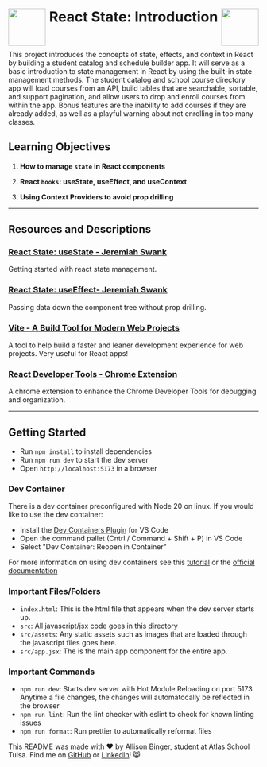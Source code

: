 <h1 align="center">
<img src="https://cdn4.iconfinder.com/data/icons/logos-3/600/React.js_logo-512.png" align="left" width="75">
React State: Introduction
<img src="https://cdn4.iconfinder.com/data/icons/logos-3/600/React.js_logo-512.png" align="right" width="75"></h1>

&nbsp;
&nbsp;
&nbsp;

This project introduces the concepts of state, effects, and context in React by building a student catalog and schedule builder app. It will serve as a basic introduction to state management in React by using the built-in state management methods. The student catalog and school course directory app will load courses from an API, build tables that are searchable, sortable, and support pagination, and allow users to drop and enroll courses from within the app. Bonus features are the inability to add courses if they are already added, as well as a playful warning about not enrolling in too many classes. 

## Learning Objectives

1. **How to manage `state` in React components**

2. **React `hooks`: useState, useEffect, and useContext**

3. **Using Context Providers to avoid prop drilling**

---

## Resources and Descriptions


### [React State: useState - Jeremiah Swank](https://atlas-jswank.github.io/blog/react-state/)
Getting started with react state management.

### [React State: useEffect- Jeremiah Swank](https://atlas-jswank.github.io/blog/react-state-effects/)
Passing data down the component tree without prop drilling.

### [Vite - A Build Tool for Modern Web Projects](https://vitejs.dev/guide/)
A tool to help build a faster and leaner development experience for web projects. Very useful for React apps!

### [React Developer Tools - Chrome Extension](https://chromewebstore.google.com/detail/react-developer-tools/fmkadmapgofadopljbjfkapdkoienihi)
A chrome extension to enhance the Chrome Developer Tools for debugging and organization.

---

## Getting Started

- Run `npm install` to install dependencies
- Run `npm run dev` to start the dev server
- Open `http://localhost:5173` in a browser

### Dev Container

There is a dev container preconfigured with Node 20 on linux. If you would like to use the dev container:

- Install the [Dev Containers Plugin](https://marketplace.visualstudio.com/items?itemName=ms-vscode-remote.remote-containers) for VS Code
- Open the command pallet (Cntrl / Command + Shift + P) in VS Code
- Select "Dev Container: Reopen in Container"

For more information on using dev containers see this [tutorial](https://atlas-jswank.github.io/blog/dev-containers/) or the [official documentation](https://containers.dev/)

### Important Files/Folders

- `index.html`: This is the html file that appears when the dev server starts up.
- `src`: All javascript/jsx code goes in this directory
- `src/assets`: Any static assets such as images that are loaded through the javascript files goes here.
- `src/app.jsx`: The is the main app component for the entire app.

### Important Commands

- `npm run dev`: Starts dev server with Hot Module Reloading on port 5173. Anytime a file changes, the changes will automatocally be reflected in the browser
- `npm run lint`: Run the lint checker with eslint to check for known linting issues
- `npm run format`: Run prettier to automatically reformat files


This README was made with :heart: by Allison Binger, student at Atlas School Tulsa. Find me on [GitHub](https://github.com/allisonabinger) or [LinkedIn](https://linkedin.com/in/allisonbinger)! :smile_cat:
